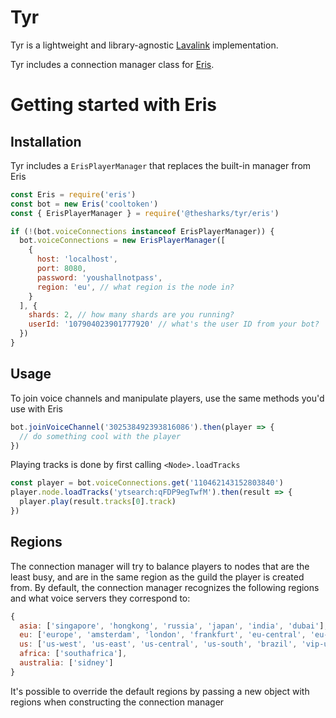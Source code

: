 # Tyr
Tyr is a lightweight and library-agnostic [Lavalink](https://github.com/freyacodes/Lavalink) implementation.

Tyr includes a connection manager class for [Eris](https://github.com/abalabahaha/Eris).

# Getting started with Eris
## Installation
Tyr includes a `ErisPlayerManager` that replaces the built-in manager from Eris
```js
const Eris = require('eris')
const bot = new Eris('cooltoken')
const { ErisPlayerManager } = require('@thesharks/tyr/eris')

if (!(bot.voiceConnections instanceof ErisPlayerManager)) {
  bot.voiceConnections = new ErisPlayerManager([
    {
      host: 'localhost',
      port: 8080,
      password: 'youshallnotpass',
      region: 'eu', // what region is the node in?
    }
  ], {
    shards: 2, // how many shards are you running?
    userId: '107904023901777920' // what's the user ID from your bot?
  })
}
```

## Usage
To join voice channels and manipulate players, use the same methods you'd use with Eris
```js
bot.joinVoiceChannel('302538492393816086').then(player => {
  // do something cool with the player
})
```

Playing tracks is done by first calling `<Node>.loadTracks`
```js
const player = bot.voiceConnections.get('110462143152803840')
player.node.loadTracks('ytsearch:qFDP9egTwfM').then(result => {
  player.play(result.tracks[0].track)
})
```

## Regions
The connection manager will try to balance players to nodes that are the least busy, and are in the same region as the guild the player is created from.
By default, the connection manager recognizes the following regions and what voice servers they correspond to:
```js
{
  asia: ['singapore', 'hongkong', 'russia', 'japan', 'india', 'dubai'],
  eu: ['europe', 'amsterdam', 'london', 'frankfurt', 'eu-central', 'eu-west', 'vip-amsterdam'],
  us: ['us-west', 'us-east', 'us-central', 'us-south', 'brazil', 'vip-us-west', 'vip-us-east'],
  africa: ['southafrica'],
  australia: ['sidney']
}
```
It's possible to override the default regions by passing a new object with regions when constructing the connection manager